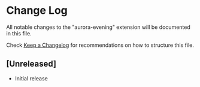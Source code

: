 # Change Log

All notable changes to the "aurora-evening" extension will be documented in this file.

Check [Keep a Changelog](http://keepachangelog.com/) for recommendations on how to structure this file.

## [Unreleased]

- Initial release
